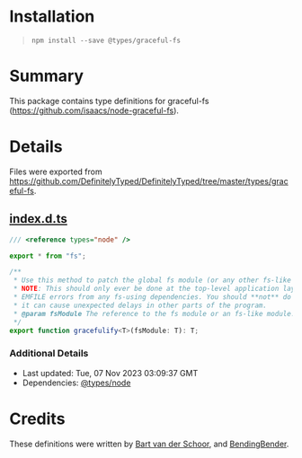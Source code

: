 # Installation
>
> `npm install --save @types/graceful-fs`

# Summary

This package contains type definitions for graceful-fs (<https://github.com/isaacs/node-graceful-fs>).

# Details

Files were exported from <https://github.com/DefinitelyTyped/DefinitelyTyped/tree/master/types/graceful-fs>.

## [index.d.ts](https://github.com/DefinitelyTyped/DefinitelyTyped/tree/master/types/graceful-fs/index.d.ts)

````ts
/// <reference types="node" />

export * from "fs";

/**
 * Use this method to patch the global fs module (or any other fs-like module).
 * NOTE: This should only ever be done at the top-level application layer, in order to delay on
 * EMFILE errors from any fs-using dependencies. You should **not** do this in a library, because
 * it can cause unexpected delays in other parts of the program.
 * @param fsModule The reference to the fs module or an fs-like module.
 */
export function gracefulify<T>(fsModule: T): T;

````

### Additional Details

* Last updated: Tue, 07 Nov 2023 03:09:37 GMT
* Dependencies: [@types/node](https://npmjs.com/package/@types/node)

# Credits

These definitions were written by [Bart van der Schoor](https://github.com/Bartvds), and [BendingBender](https://github.com/BendingBender).
